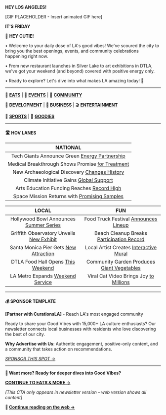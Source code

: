 **HEY LOS ANGELES!**

[GIF PLACEHOLDER - Insert animated GIF here]

**IT'S FRIDAY**

👋 **HEY CUTIE!**

• Welcome to your daily dose of LA's good vibes! We've scoured the city to bring you the best openings, events, and community celebrations happening right now.

• From new restaurant launches in Silver Lake to art exhibitions in DTLA, we've got your weekend (and beyond) covered with positive energy only.

• Ready to explore? Let's dive into what makes LA amazing today! 🌴

---

🍟 [**EATS**](#eats) | 📆 [**EVENTS**](#events) | 🌴 [**COMMUNITY**](#community)

🏡 [**DEVELOPMENT**](#development) | 💼 [**BUSINESS**](#business) | 🎬 [**ENTERTAINMENT**](#entertainment)

🏈 [**SPORTS**](#sports) | 🤙 [**GOODIES**](#goodies)

---

#### 🛣 **HOV LANES**

| **NATIONAL** |
|:---:|
| Tech Giants Announce Green [Energy Partnership](#) |
| Medical Breakthrough Shows Promise [for Treatment](#) |
| New Archaeological Discovery [Changes History](#) |
| Climate Initiative Gains [Global Support](#) |
| Arts Education Funding Reaches [Record High](#) |
| Space Mission Returns with [Promising Samples](#) |

| **LOCAL** | **FUN** |
|:---:|:---:|
| Hollywood Bowl Announces [Summer Series](#) | Food Truck Festival [Announces Lineup](#) |
| Griffith Observatory Unveils [New Exhibit](#) | Beach Cleanup Breaks [Participation Record](#) |
| Santa Monica Pier Gets [New Attraction](#) | Local Artist Creates [Interactive Mural](#) |
| DTLA Food Hall Opens [This Weekend](#) | Community Garden Produces [Giant Vegetables](#) |
| LA Metro Expands [Weekend Service](#) | Viral Cat Video Brings Joy [to Millions](#) |

---

#### 💰 **SPONSOR TEMPLATE**

**[Partner with CurationsLA]** - Reach LA's most engaged community

Ready to share your Good Vibes with 15,000+ LA culture enthusiasts? Our newsletter connects local businesses with residents who love discovering the best of our city.

**Why Advertise with Us**: Authentic engagement, positive-only content, and a community that takes action on recommendations.

*[SPONSOR THIS SPOT →](mailto:la@curations.cc)*

---

<!-- NEWSLETTER VERSION ENDS HERE - CTA TO CONTINUE -->

**🍟 Want more? Ready for deeper dives into Good Vibes?**

[**CONTINUE TO EATS & MORE →**](#eats)

*[This CTA only appears in newsletter version - web version shows all content]*



**🍟 [Continue reading on the web →](https://la.curations.cc)**